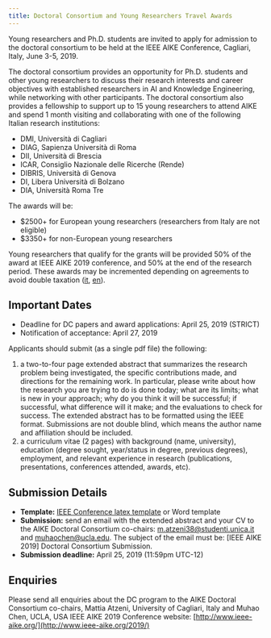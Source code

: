 ```yaml
---
title: Doctoral Consortium and Young Researchers Travel Awards
---
```



Young researchers and Ph.D. students are invited to apply for admission to the doctoral consortium to be held at the IEEE AIKE Conference, Cagliari, Italy, June 3-5, 2019.

The doctoral consortium provides an opportunity for Ph.D. students and other young researchers to discuss their research interests and career objectives with established researchers in AI and Knowledge Engineering, while networking with other participants. The doctoral consortium also provides a fellowship to support up to 15 young researchers to attend AIKE and spend 1 month visiting and collaborating with one of the following Italian research institutions:

 - DMI, Università di Cagliari
 - DIAG, Sapienza Università di Roma
 - DII, Università di Brescia
 - ICAR, Consiglio Nazionale delle Ricerche (Rende)
 - DIBRIS, Università di Genova
 - DI, Libera Università di Bolzano
 - DIA, Università Roma Tre


The awards will be:

 - $2500+ for European young researchers (researchers from Italy are not eligible)
 - $3350+ for non-European young researchers

Young researchers that qualify for the grants will be provided 50% of the award at IEEE AIKE 2019 conference, and 50% at the end of the research period.
These awards may be incremented depending on agreements to avoid double taxation ([it](http://www.finanze.gov.it/opencms/it/fiscalita-comunitaria-e-internazionale/convenzioni-e-accordi/convenzioni-per-evitare-le-doppie-imposizioni/index.html), [en](https://translate.google.com/translate?hl=en&sl=auto&tl=en&u=http%3A%2F%2Fwww.finanze.gov.it%2Fopencms%2Fit%2Ffiscalita-comunitaria-e-internazionale%2Fconvenzioni-e-accordi%2Fconvenzioni-per-evitare-le-doppie-imposizioni%2Findex.html)).


## Important Dates

 - Deadline for DC papers and award applications: April 25, 2019 (STRICT)
 - Notification of acceptance: April 27, 2019

Applicants should submit (as a single pdf file) the following:

 1. a two-to-four page extended abstract that summarizes the research problem being investigated, the specific contributions made, and directions for the remaining work. In particular, please write about how the research you are trying to do is done today; what are its limits; what is new in your approach; why do you think it will be successful; if successful, what difference will it make; and the evaluations to check for success. The extended abstract has to be formatted using the IEEE format. Submissions are not double blind, which means the author name and affiliation should be included.
 2. a curriculum vitae (2 pages) with background (name, university), education (degree sought, year/status in degree, previous degrees), employment, and relevant experience in research (publications, presentations, conferences attended, awards, etc).


## Submission Details

 - **Template:** [IEEE Conference latex template](https://www.ieee.org/content/dam/ieee-org/ieee/web/org/conferences/Conference-LaTeX-template_7-9-18.zip) or Word template
 - **Submission:** send an email with the extended abstract and your CV to the AIKE Doctoral Consortium co-chairs: m.atzeni38@studenti.unica.it and muhaochen@ucla.edu. The subject of the email must be: [IEEE AIKE 2019] Doctoral Consortium Submission.
 - **Submission deadline:** April 25, 2019 (11:59pm UTC-12)


## Enquiries

Please send all enquiries about the DC program to the AIKE Doctoral Consortium co-chairs, Mattia Atzeni, University of Cagliari, Italy and Muhao Chen, UCLA, USA
IEEE AIKE 2019 Conference website: [http://www.ieee-aike.org/](http://www.ieee-aike.org/2019/)


